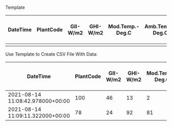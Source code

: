 Template

|DateTime|PlantCode|GII-W/m2|GHI-W/m2|Mod.Temp.-Deg.C|Amb.Temp.-Deg.C|Wind Speed-km/hr|Wind Dir.-Deg.|Rain-mm|Humidity-%|Present Gen.-MW|Present Export-MW|Today Gen.-MWh|Today Export-MWh|Total INV|Running INV|PLANT SET POINT-MW|GII Avg.-W/m2|GHI Avg.-W/m2|Avg. Gen.-MW|Avg. Export-MW|
|--------|---------|--------|--------|---------------|---------------|----------------|--------------|-------|----------|---------------|-----------------|--------------|----------------|---------|-----------|------------------|-------------|-------------|------------|--------------|
|        |         |        |        |               |               |                |              |       |          |               |                 |              |                |         |           |                  |             |             |            |              |

Use Template to Create CSV File With Data:

|DateTime                        |PlantCode|GII-W/m2|GHI-W/m2|Mod.Temp.-Deg.C|Amb.Temp.-Deg.C|Wind Speed-km/hr|Wind Dir.-Deg.|Rain-mm|Humidity-%|Present Gen.-MW|Present Export-MW|Today Gen.-MWh|Today Export-MWh|Total INV|Running INV|PLANT SET POINT-MW|GII Avg.-W/m2|GHI Avg.-W/m2|Avg. Gen.-MW|Avg. Export-MW|
|--------------------------------|---------|--------|--------|---------------|---------------|----------------|--------------|-------|----------|---------------|-----------------|--------------|----------------|---------|-----------|------------------|-------------|-------------|------------|--------------|
|2021-08-14 11:08:42.978000+00:00|100      |46      |13      |2              |2              |39              |55            |59     |62        |62             |18               |68            |47              |37       |7          |62                |80           |82           |53          |32            |
|2021-08-14 11:09:11.322000+00:00|78       |24      |92      |81             |81             |17              |33            |37     |40        |40             |97               |46            |25              |15       |86         |40                |58           |60           |31          |10            |

